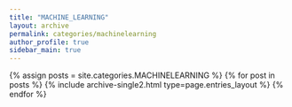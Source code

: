 ```yaml
---
title: "MACHINE_LEARNING"
layout: archive
permalink: categories/machinelearning
author_profile: true
sidebar_main: true
---
```



{% assign posts = site.categories.MACHINELEARNING %}
{% for post in posts %} {% include archive-single2.html type=page.entries_layout %} {% endfor %}
